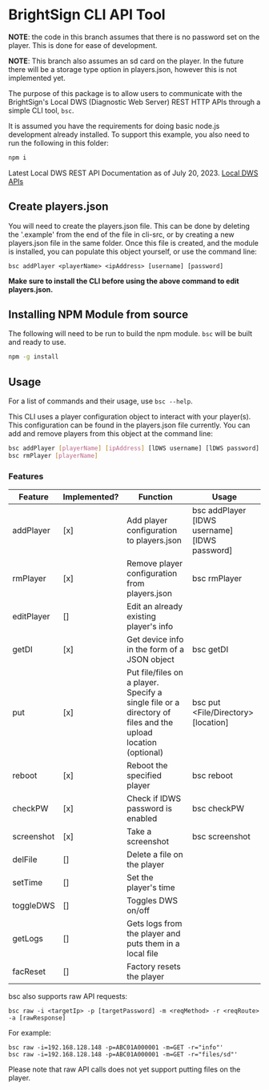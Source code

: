 # BrightSign CLI API Tool

**NOTE**: the code in this branch assumes that there is no password set on the player. This is done for ease of development.

**NOTE**: This branch also assumes an sd card on the player. In the future there will be a storage type option in players.json, however this is not implemented yet. 

The purpose of this package is to allow users to communicate with the BrightSign's Local DWS (Diagnostic Web Server) REST HTTP APIs through a simple CLI tool, `bsc`. 

It is assumed you have the requirements for doing basic node.js development already installed.  To support this example, you also need to run the following in this folder:

```bash
npm i
```

Latest Local DWS REST API Documentation as of July 20, 2023.
[Local DWS APIs](https://brightsign.atlassian.net/wiki/spaces/DOC/pages/1172734089/Local+DWS+APIs)

## Create players.json

You will need to create the players.json file. This can be done by deleting the '.example' from the end of the file in cli-src, or by creating a new players.json file in the same folder. Once this file is created, and the module is installed, you can populate this object yourself, or use the command line:
```
bsc addPlayer <playerName> <ipAddress> [username] [password]
```

**Make sure to install the CLI before using the above command to edit players.json.**

## Installing NPM Module from source

The following will need to be run to build the npm module. `bsc` will be built and ready to use. 

```bash
npm -g install
```


## Usage

For a list of commands and their usage, use `bsc --help`.

This CLI uses a player configuration object to interact with your player(s). This configuration can be found in the players.json file currently. You can add and remove players from this object at the command line: 
```bash
bsc addPlayer [playerName] [ipAddress] [lDWS username] [lDWS password]
bsc rmPlayer [playerName]
```
### Features

| Feature | Implemented? | Function | Usage |
| --------- | ---- | ------------------------ | -------------------------------------- |
| addPlayer | [x] | Add player configuration to players.json | bsc addPlayer <playerName> <ipAddress> [lDWS username] [lDWS password] |
| rmPlayer | [x] | Remove player configuration from players.json | bsc rmPlayer <playerName> |
| editPlayer | [] | Edit an already existing player's info |  |
| getDI | [x] | Get device info in the form of a JSON object | bsc getDI <playerName> | 
| put | [x] | Put file/files on a player. Specify a single file or a directory of files and the upload location (optional) | bsc put <playerName> <File/Directory> [location] |
| reboot | [x] | Reboot the specified player | bsc reboot <playerName> |
| checkPW | [x] | Check if lDWS password is enabled | bsc checkPW <playerName> |
| screenshot | [x] | Take a screenshot | bsc screenshot <playerName> |
| delFile | [] | Delete a file on the player |  | 
| setTime | [] | Set the player's time |  | 
| toggleDWS | [] | Toggles DWS on/off |  | 
| getLogs | [] | Gets logs from the player and puts them in a local file |  |
| facReset | [] | Factory resets the player |  |

bsc also supports raw API requests:
```
bsc raw -i <targetIp> -p [targetPassword] -m <reqMethod> -r <reqRoute> -a [rawResponse]
```
For example:
```
bsc raw -i=192.168.128.148 -p=ABC01A000001 -m=GET -r="info"'
bsc raw -i=192.168.128.148 -p=ABC01A000001 -m=GET -r="files/sd"'
```

Please note that raw API calls does not yet support putting files on the player.
